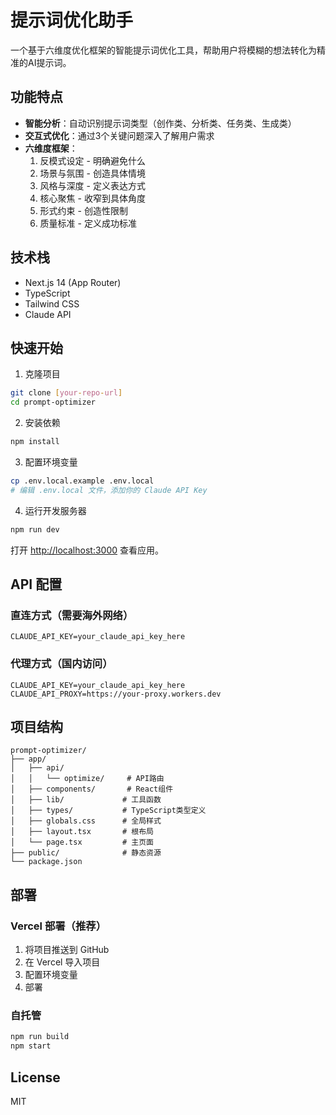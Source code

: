 # 提示词优化助手

一个基于六维度优化框架的智能提示词优化工具，帮助用户将模糊的想法转化为精准的AI提示词。

## 功能特点

- **智能分析**：自动识别提示词类型（创作类、分析类、任务类、生成类）
- **交互式优化**：通过3个关键问题深入了解用户需求
- **六维度框架**：
  1. 反模式设定 - 明确避免什么
  2. 场景与氛围 - 创造具体情境
  3. 风格与深度 - 定义表达方式
  4. 核心聚焦 - 收窄到具体角度
  5. 形式约束 - 创造性限制
  6. 质量标准 - 定义成功标准

## 技术栈

- Next.js 14 (App Router)
- TypeScript
- Tailwind CSS
- Claude API

## 快速开始

1. 克隆项目
```bash
git clone [your-repo-url]
cd prompt-optimizer
```

2. 安装依赖
```bash
npm install
```

3. 配置环境变量
```bash
cp .env.local.example .env.local
# 编辑 .env.local 文件，添加你的 Claude API Key
```

4. 运行开发服务器
```bash
npm run dev
```

打开 [http://localhost:3000](http://localhost:3000) 查看应用。

## API 配置

### 直连方式（需要海外网络）
```env
CLAUDE_API_KEY=your_claude_api_key_here
```

### 代理方式（国内访问）
```env
CLAUDE_API_KEY=your_claude_api_key_here
CLAUDE_API_PROXY=https://your-proxy.workers.dev
```

## 项目结构

```
prompt-optimizer/
├── app/
│   ├── api/
│   │   └── optimize/     # API路由
│   ├── components/       # React组件
│   ├── lib/             # 工具函数
│   ├── types/           # TypeScript类型定义
│   ├── globals.css      # 全局样式
│   ├── layout.tsx       # 根布局
│   └── page.tsx         # 主页面
├── public/              # 静态资源
└── package.json
```

## 部署

### Vercel 部署（推荐）
1. 将项目推送到 GitHub
2. 在 Vercel 导入项目
3. 配置环境变量
4. 部署

### 自托管
```bash
npm run build
npm start
```

## License

MIT